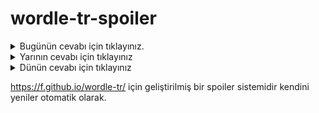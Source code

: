 # wordle-tr-spoiler

<details>
  <summary>Bugünün cevabı için tıklayınız.</summary>
  <br>
    <b> tövbe </b>
</details>

<details>
  <summary>Yarının cevabı için tıklayınız</summary>
  <br>
   <b> matbu </b>
</details>

<details>
  <summary>Dünün cevabı için tıklayınız </summary>
  <br>
  <b> radyo </b>
</details>

https://f.github.io/wordle-tr/ için geliştirilmiş bir spoiler sistemidir kendini yeniler otomatik olarak.

